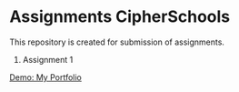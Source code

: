 # Assignments CipherSchools

This repository is created for submission of assignments.

1. Assignment 1

[Demo: My Portfolio](https://jagrawalyash.github.io/assignments/assignment-1/)
